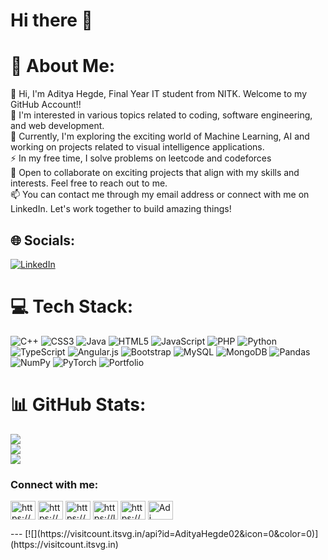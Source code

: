 # Hi there 👋

<!--
**AdityaHegde02/AdityaHegde02** is a ✨ _special_ ✨ repository because its `README.md` (this file) appears on your GitHub profile.

Here are some ideas to get you started:

- 🔭 I’m currently working on ...
- 🌱 I’m currently learning ...
- 👯 I’m looking to collaborate on ...
- 🤔 I’m looking for help with ...
- 💬 Ask me about ...
- 📫 How to reach me: ...
- 😄 Pronouns: ...
- ⚡ Fun fact: ...
-->

# 💫 About Me:
👋 Hi, I'm Aditya Hegde, Final Year IT student from NITK. Welcome to my GitHub Account!!<br>👀 I'm interested in various topics related to coding, software engineering, and web development.<br>🌱 Currently, I'm exploring the exciting world of Machine Learning, AI and working on projects related to visual intelligence applications.<br>⚡ In my free time, I solve problems on leetcode and codeforces<br>💞️ Open to collaborate on exciting projects that align with my skills and interests. Feel free to reach out to me.<br>📫 You can contact me through my email address or connect with me on LinkedIn. Let's work together to build amazing things!


## 🌐 Socials:
[![LinkedIn](https://img.shields.io/badge/LinkedIn-%230077B5.svg?logo=linkedin&logoColor=white)](https://linkedin.com/in/https://www.linkedin.com/in/aditya-hegde-4aba79201/) 

# 💻 Tech Stack:
![C++](https://img.shields.io/badge/c++-%2300599C.svg?style=for-the-badge&logo=c%2B%2B&logoColor=white) ![CSS3](https://img.shields.io/badge/css3-%231572B6.svg?style=for-the-badge&logo=css3&logoColor=white) ![Java](https://img.shields.io/badge/java-%23ED8B00.svg?style=for-the-badge&logo=java&logoColor=white) ![HTML5](https://img.shields.io/badge/html5-%23E34F26.svg?style=for-the-badge&logo=html5&logoColor=white) ![JavaScript](https://img.shields.io/badge/javascript-%23323330.svg?style=for-the-badge&logo=javascript&logoColor=%23F7DF1E) ![PHP](https://img.shields.io/badge/php-%23777BB4.svg?style=for-the-badge&logo=php&logoColor=white) ![Python](https://img.shields.io/badge/python-3670A0?style=for-the-badge&logo=python&logoColor=ffdd54) ![TypeScript](https://img.shields.io/badge/typescript-%23007ACC.svg?style=for-the-badge&logo=typescript&logoColor=white) ![Angular.js](https://img.shields.io/badge/angular.js-%23E23237.svg?style=for-the-badge&logo=angularjs&logoColor=white) ![Bootstrap](https://img.shields.io/badge/bootstrap-%23563D7C.svg?style=for-the-badge&logo=bootstrap&logoColor=white) ![MySQL](https://img.shields.io/badge/mysql-%2300f.svg?style=for-the-badge&logo=mysql&logoColor=white) ![MongoDB](https://img.shields.io/badge/MongoDB-%234ea94b.svg?style=for-the-badge&logo=mongodb&logoColor=white) ![Pandas](https://img.shields.io/badge/pandas-%23150458.svg?style=for-the-badge&logo=pandas&logoColor=white) ![NumPy](https://img.shields.io/badge/numpy-%23013243.svg?style=for-the-badge&logo=numpy&logoColor=white) ![PyTorch](https://img.shields.io/badge/PyTorch-%23EE4C2C.svg?style=for-the-badge&logo=PyTorch&logoColor=white) ![Portfolio](https://img.shields.io/badge/Portfolio-%23000000.svg?style=for-the-badge&logo=firefox&logoColor=#FF7139)
# 📊 GitHub Stats:
![](https://github-readme-stats.vercel.app/api?username=AdityaHegde02&theme=dark&hide_border=false&include_all_commits=false&count_private=false)<br/>
![](https://github-readme-streak-stats.herokuapp.com/?user=AdityaHegde02&theme=dark&hide_border=false)<br/>
![](https://github-readme-stats.vercel.app/api/top-langs/?username=AdityaHegde02&theme=dark&hide_border=false&include_all_commits=false&count_private=false&layout=compact)


<h3 align="left">Connect with me:</h3>
<p align="left">
<a href="https://linkedin.com/in/https://www.linkedin.com/in/aditya-hegde-4aba79201/" target="blank"><img align="center" src="https://raw.githubusercontent.com/rahuldkjain/github-profile-readme-generator/master/src/images/icons/Social/linked-in-alt.svg" alt="https://www.linkedin.com/in/aditya-hegde-4aba79201/" height="30" width="40" /></a>
<a href="https://www.codechef.com/users/https://www.codechef.com/learn/dashboard" target="blank"><img align="center" src="https://cdn.jsdelivr.net/npm/simple-icons@3.1.0/icons/codechef.svg" alt="https://www.codechef.com/learn/dashboard" height="30" width="40" /></a>
<a href="https://codeforces.com/profile/https://codeforces.com/" target="blank"><img align="center" src="https://raw.githubusercontent.com/rahuldkjain/github-profile-readme-generator/master/src/images/icons/Social/codeforces.svg" alt="https://codeforces.com/" height="30" width="40" /></a>
<a href="https://www.leetcode.com/https://leetcode.com/_aditya_hegde_/" target="blank"><img align="center" src="https://raw.githubusercontent.com/rahuldkjain/github-profile-readme-generator/master/src/images/icons/Social/leet-code.svg" alt="https://leetcode.com/_aditya_hegde_/" height="30" width="40" /></a>
<a href="https://auth.geeksforgeeks.org/user/https://auth.geeksforgeeks.org/user/aditya_hegde/practice" target="blank"><img align="center" src="https://raw.githubusercontent.com/rahuldkjain/github-profile-readme-generator/master/src/images/icons/Social/geeks-for-geeks.svg" alt="https://auth.geeksforgeeks.org/user/aditya_hegde/practice" height="30" width="40" /></a>
<a href="https://discord.gg/Adi Hegde#1020" target="blank"><img align="center" src="https://raw.githubusercontent.com/rahuldkjain/github-profile-readme-generator/master/src/images/icons/Social/discord.svg" alt="Adi Hegde#1020" height="30" width="40" /></a>
</p>
---
[![](https://visitcount.itsvg.in/api?id=AdityaHegde02&icon=0&color=0)](https://visitcount.itsvg.in)

<!-- Proudly created with GPRM ( https://gprm.itsvg.in ) -->
